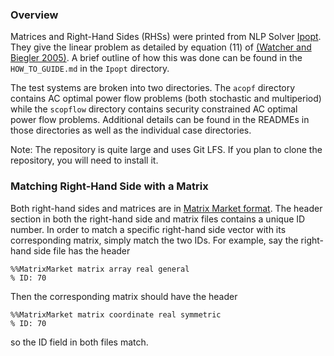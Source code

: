 ### Overview

Matrices and Right-Hand Sides (RHSs) were printed from NLP Solver [Ipopt](https://github.com/coin-or/Ipopt).
They give the linear problem as detailed by equation (11) of 
[(Watcher and Biegler 2005)](https://link.springer.com/article/10.1007%2Fs10107-004-0559-y).
A brief outline of how this was done can be found in the `HOW_TO_GUIDE.md` in the
`Ipopt` directory.

The test systems are broken into two directories.  The `acopf` directory contains 
AC optimal power flow problems (both stochastic and multiperiod) while the `scopflow` 
directory contains security constrained AC optimal power flow problems.  Additional 
details can be found in the READMEs in those directories as well as the individual 
case directories.

Note: The repository is quite large and uses Git LFS. If you plan to clone the repository, you will need to
install it.

### Matching Right-Hand Side with a Matrix

Both right-hand sides and matrices are in [Matrix Market format](https://math.nist.gov/MatrixMarket/formats.html).
The header section in both the right-hand side and matrix files contains a unique
ID number.  In order to match a specific right-hand side vector with its corresponding 
matrix, simply match the two IDs.  For example, say the right-hand side file
has the header
```
%%MatrixMarket matrix array real general
% ID: 70
```
Then the corresponding matrix should have the header
```
%%MatrixMarket matrix coordinate real symmetric
% ID: 70
```
so the ID field in both files match.
